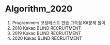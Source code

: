 # Algorithm_2020

1. Programmers 코딩테스트 연습 고득점 Kit문제 풀이
2. 2018 Kakao BLIND RECRUITMENT
3. 2019 Kakao BLIND RECRUITMENT
4. 2020 Kakao BLIND RECRUITMENT
